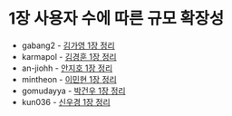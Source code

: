# 1장 사용자 수에 따른 규모 확장성

- gabang2 - [김가영 1장 정리](https://gabang2.notion.site/1-a3e37a82ee1c41a0906e7466d19d52ec?pvs=4)
- karmapol - [김경훈 1장 정리](https://github.com/KarmaPol/Obsidian_Vault/blob/main/1.%20Projects/대규모시스템설계%20스터디/1.%20사용자%20수에%20따른%20규모%20확장성.md)
- an-jiohh - [안지호 1장 정리](https://an-jiohh.github.io/blog/LSS1)
- mintheon - [이민현 1장 정리](https://mintheon.com/devlog/2023/10/11/%EB%8C%80%EA%B7%9C%EB%AA%A8-%EC%8B%9C%EC%8A%A4%ED%85%9C-%EC%84%A4%EA%B3%84-%EA%B8%B0%EC%B4%88-01.-%EC%82%AC%EC%9A%A9%EC%9E%90-%EC%88%98%EC%97%90-%EB%94%B0%EB%A5%B8-%EA%B7%9C%EB%AA%A8-%ED%99%95%EC%9E%A5%EC%84%B1/)
- gomudayya - [박건우 1장 정리](https://leaf-oboe-6f1.notion.site/1-51d7f2156fef4510a6885b3776b61048?pvs=4)
- kun036 - [신우경 1장 정리](https://exclusive-fibula-5aa.notion.site/0e88dfe071a94b1bae6a3c405e6e2cb9?pvs=4)
